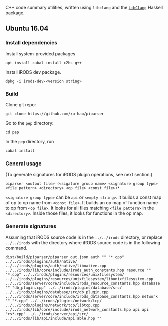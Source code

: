 C++ code summary utilities, written using `libclang` and the [`LibClang`](https://hackage.haskell.org/package/LibClang) Haskell package.

## Ubuntu 16.04

### Install dependencies

Install system-provided packages

    apt install cabal-install c2hs g++

Install iRODS dev package.

    dpkg -i irods-dev-<version string>

### Build

Clone git repo:

    git clone https://github.com/xu-hao/piparser

Go to the `pep` directory:

    cd pep

In the `pep` directory, run

    cabal install

### General usage

(To generate signatures for iRODS plugin operations, see next section.)

    piparser <output file> (<sigature group name> <signature group type> <file pattern> <directory> <op file> <const file>)*

`<signature group type>` can be `api` or `<empty string>`.
It builds a const map of op to op name from `<const file>`.
It builds an op map of function name to op from `<op file>`.
It looks for all files matching `<file pattern>` in the `<directory>`. Inside those files, it looks for functions in the op map.

### Generate signatures

Assuming that iRODS source code is in the `../../irods` directory, or replace `../../irods` with the directory where iRODS source code is in the following command.

    dist/build/piparser/piparser out.json auth "" "*.cpp" ../../irods/plugins/auth/native/ ../../irods/plugins/auth/native/libnative.cpp ../../irods/lib/core/include/irods_auth_constants.hpp resource "" "*.cpp" ../../irods/plugins/resources/unixfilesystem/ ../../irods/plugins/resources/unixfilesystem/libunixfilesystem.cpp ../../irods/server/core/include/irods_resource_constants.hpp database "" "db_plugin.cpp" ../../irods/plugins/database/src/ ../../irods/plugins/database/src/db_plugin.cpp ../../irods/server/core/include/irods_database_constants.hpp network "" "*.cpp" ../../irods/plugins/network/tcp/ ../../irods/plugins/network/tcp/libtcp.cpp ../../irods/lib/core/include/irods_network_constants.hpp api api "rs*.cpp" ../../irods/server/api/src/ ../../irods/lib/api/include/apiTable.hpp ""
